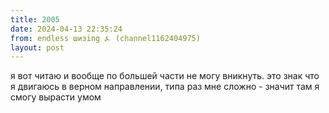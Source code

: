 ```yaml
---
title: 2005
date: 2024-04-13 22:35:24
from: endless шизing ⍼ (channel1162404975)
layout: post
---
```


я вот читаю и вообще по большей части не могу вникнуть. это знак что я двигаюсь в верном направлении, типа раз мне сложно - значит там я смогу вырасти умом
